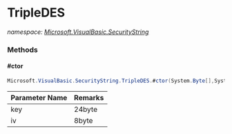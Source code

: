 ﻿# TripleDES
_namespace: <a href="#" onClick="load('/docs/Microsoft.VisualBasic.SecurityString/index.md')">Microsoft.VisualBasic.SecurityString</a>_





### Methods

#### #ctor
```csharp
Microsoft.VisualBasic.SecurityString.TripleDES.#ctor(System.Byte[],System.Byte[])
```


|Parameter Name|Remarks|
|--------------|-------|
|key|24byte|
|iv|8byte|



